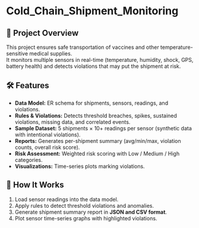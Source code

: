 # Cold_Chain_Shipment_Monitoring
## 📌 Project Overview  
This project ensures safe transportation of vaccines and other temperature-sensitive medical supplies.  
It monitors multiple sensors in real-time (temperature, humidity, shock, GPS, battery health) and detects violations that may put the shipment at risk.  
## 🛠 Features  
- **Data Model:** ER schema for shipments, sensors, readings, and violations.  
- **Rules & Violations:** Detects threshold breaches, spikes, sustained violations, missing data, and correlated events.  
- **Sample Dataset:** 5 shipments × 10+ readings per sensor (synthetic data with intentional violations).  
- **Reports:** Generates per-shipment summary (avg/min/max, violation counts, overall risk score).  
- **Risk Assessment:** Weighted risk scoring with Low / Medium / High categories.  
- **Visualizations:** Time-series plots marking violations.
## 🚀 How It Works  
1. Load sensor readings into the data model.  
2. Apply rules to detect threshold violations and anomalies.  
3. Generate shipment summary report in **JSON and CSV format**.  
4. Plot sensor time-series graphs with highlighted violations.
